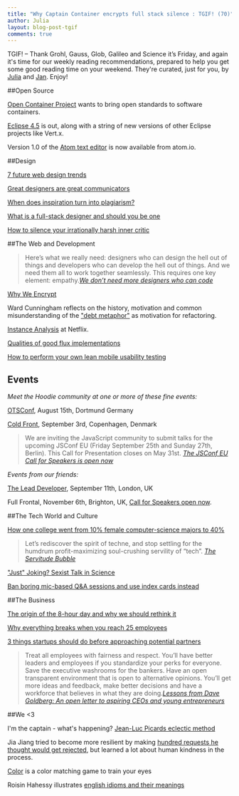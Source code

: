 ```yaml
---
title: "Why Captain Container encrypts full stack silence : TGIF! (70)"
author: Julia
layout: blog-post-tgif
comments: true
---
```



TGIF! – Thank Grohl, Gauss, Glob, Galileo and Science it’s Friday, and again it's time for our weekly reading recommendations, prepared to help you get some good reading time on your weekend. They're curated, just for you, by [Julia](http://twitter.com/juschm) and [Jan](http://twitter.com/janl). Enjoy!

##Open Source

[Open Container Project](https://www.opencontainers.org/) wants to bring open standards to software containers.

[Eclipse 4.5](https://www.eclipse.org/org/press-release/20150624_mars_release.php) is out, along with a string of new versions of other Eclipse projects like Vert.x.

Version 1.0 of the [Atom text editor](https://github.com/blog/2031-announcing-atom-1-0) is now available from atom.io.

##Design

[7 future web design trends](https://medium.com/@jowitaziobro/7-future-web-design-trends-fba93eba6355)

[Great designers are great communicators](http://www.uxbooth.com/articles/great-designers-are-great-communicators/)

[When does inspiration turn into plagiarism?](http://www.creativebloq.com/web-design/when-does-inspiration-turn-plagiarism-61515180)

[What is a full-stack designer and should you be one](http://www.webdesignerdepot.com/2015/06/what-is-a-full-stack-designer-and-should-you-be-one/)

[How to silence your irrationally harsh inner critic](http://99u.com/articles/43277/how-to-silence-your-irrationally-harsh-inner-critic)

##The Web and Development

> Here’s what we really need: designers who can design the hell out of things and developers who can develop the hell out of things. And we need them all to work together seamlessly. This requires one key element: empathy.<cite>[We don’t need more
designers who can code](https://medium.com/re-write/we-dont-need-more-designers-who-can-code-b81483d2a0e6)</cite>

[Why We Encrypt](https://www.schneier.com/blog/archives/2015/06/why_we_encrypt.html)

Ward Cunningham reflects on the history, motivation and common misunderstanding of the ["debt metaphor"](https://www.youtube.com/watch?v=pqeJFYwnkjE) as motivation for refactoring.

[Instance Analysis](http://de.slideshare.net/brendangregg/monitorama-2015-netflix-instance-analysis) at Netflix.

[Qualities of good flux implementations](http://www.smashingmagazine.com/2015/06/22/qualities-of-good-flux-implementations/)

[How to perform your own lean mobile usability testing](http://uxmag.com/articles/how-to-perform-your-own-lean-mobile-usability-testing)

## Events

*Meet the Hoodie community at one or more of these fine events:*

[OTSConf](https://otsconf.com), August 15th, Dortmund Germany

[Cold Front](https://coldfrontconf.com), September 3rd, Copenhagen, Denmark

> We are inviting the JavaScript community to submit talks for the upcoming JSConf EU (Friday September 25th and Sunday 27th, Berlin). This Call for Presentation closes on May 31st. <cite>[The JSConf EU Call for Speakers is open now](http://2015.jsconf.eu/call-for-speakers/)</cite>

*Events from our friends:*

[The Lead Developer](http://theleaddeveloper.com "The Lead Developer Conference"), September 11th, London, UK

Full Frontal, November 6th, Brighton, UK, [Call for Speakers open now](https://remysharp.com/2015/05/25/call-for-proposals-at-ffconf-2015).

##The Tech World and Culture

[How one college went from 10% female computer-science majors to 40%](http://qz.com/192071/how-one-college-went-from-10-female-computer-science-majors-to-40/)

> Let’s rediscover the spirit of techne, and stop settling for the humdrum profit-maximizing soul-crushing servility of “tech”. <cite>[The Servitude Bubble](https://medium.com/bad-words/the-servitude-bubble-c9e998c437c6)</cite>

["Just" Joking? Sexist Talk in Science](http://blogs.plos.org/absolutely-maybe/2015/06/22/just-joking-sexist-talk-in-science/)

[Ban boring mic-based Q&A sessions and use index cards instead](http://blog.valerieaurora.org/2015/06/23/ban-boring-mike-based-qa-sessions-and-use-index-cards-instead/)

##The Business

[The origin of the 8-hour day and why we should rethink  it](https://blog.bufferapp.com/optimal-work-time-how-long-should-we-work-every-day-the-science-of-mental-strength)

[Why everything breaks when you reach 25 employees](https://getlighthouse.com/blog/company-growth-everything-breaks-25-employees/)

[3 things startups should do before approaching potential partners](http://venturebeat.com/2015/06/21/3-things-startups-should-do-before-approaching-potential-partners/)

> Treat all employees with fairness and respect. You’ll have better leaders and employees if you standardize your perks for everyone. Save the executive washrooms for the bankers. Have an open transparent environment that is open to alternative opinions. You’ll get more ideas and feedback, make better decisions and have a workforce that believes in what they are doing.<cite>[Lessons from Dave Goldberg: An open letter to aspiring CEOs and young entrepreneurs](http://techcrunch.com/2015/06/19/lessons-from-dave-goldberg-an-open-letter-to-aspiring-ceos-and-young-entrepreneurs/)</cite>

##We <3

 I'm the captain - what's happening? [Jean-Luc Picards eclectic method](https://www.youtube.com/watch?v=fF8WJ6_b-qE)

 Jia Jiang tried to become more resilient by making [hundred requests he thought would get rejected](http://fearbuster.com/100-days-of-rejection-therapy/), but learned a lot about human kindness in the process.
 
 [Color](http://color.method.ac/?goal=0_39a5f7b2d8-ed1640107d-144932789) is a color matching game to train your eyes
 
 Roisin Hahessy illustrates [english idioms and their meanings](http://www.rosha.ie/339249/7000444/personal/english-idioms-and-their-meanings)
